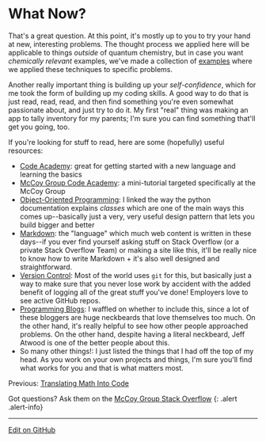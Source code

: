 # What Now?

That's a great question. 
At this point, it's mostly up to you to try your hand at new, interesting problems. 
The thought process we applied here will be applicable to things _outside_ of quantum chemistry, but in case you want _chemically relevant_ examples, we've made a collection of [examples](https://mccoygroup.github.io/References/McCoyGroup%20Code%20Academy/Examples) where we applied these techniques to specific problems.

Another really important thing is building up your _self-confidence_, which for me took the form of building up my coding skills. 
A good way to do that is just read, read, read, and then find something you're even somewhat passionate about, and just try to do it. 
My first "real" thing was making an app to tally inventory for my parents; I'm sure you can find something that'll get you going, too.

If you're looking for stuff to read, here are some (hopefully) useful resources:
* [Code Academy](https://www.codecademy.com/): great for getting started with a new language and learning the basics
* [McCoy Group Code Academy](https://mccoygroup.github.io/References/McCoy%20Group%20Code%20Academy): a mini-tutorial targeted specifically at the McCoy Group
* [Object-Oriented Programming](https://docs.python.org/3/tutorial/classes.html): I linked the way the python documentation explains _classes_ which are one of the main ways this comes up--basically just a very, very useful design pattern that lets you build bigger and better
* [Markdown](https://commonmark.org/help/tutorial/): the "language" which much web content is written in these days--if you ever find yourself asking stuff on Stack Overflow (or a private Stack Overflow Team) or making a site like this, it'll be really nice to know how to write Markdown + it's also well designed and straightforward.
* [Version Control](https://product.hubspot.com/blog/git-and-github-tutorial-for-beginners): Most of the world uses `git` for this, but basically just a way to make sure that you never lose work by accident with the added benefit of logging all of the great stuff you've done! Employers love to see active GitHub repos.
* [Programming Blogs](https://blog.codinghorror.com/): I waffled on whether to include this, since a lot of these bloggers are huge neckbeards that love themselves too much. On the other hand, it's really helpful to see how other people approached problems. On the other hand, despite having a literal neckbeard, Jeff Atwood is one of the better people about this. 
* So many other things!: I just listed the things that I had off the top of my head. As you work on your own projects and things, I'm sure you'll find what works for you and that is what matters most.

<span class="text-muted">Previous:</span>
 [Translating Math Into Code](TranslatingMathIntoCode.md)

Got questions? Ask them on the [McCoy Group Stack Overflow](https://stackoverflow.com/c/mccoygroup/questions/ask)
{: .alert .alert-info}

---

[Edit on GitHub](https://github.com/McCoyGroup/References/edit/gh-pages/References/Intro%20To%20Quantum/WhatNow.md)